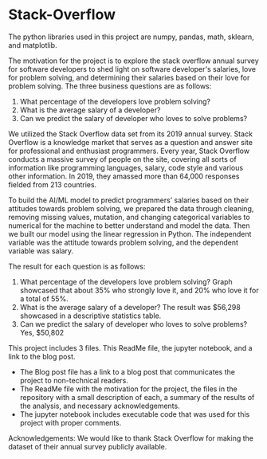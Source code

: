 # Stack-Overflow

The python libraries used in this project are numpy, pandas, math, sklearn, and matplotlib. 

The motivation for the project is to explore the stack overflow annual survey for software developers to shed light on software developer's salaries, love for problem solving, and determining their salaries based on their love for problem solving. The three business questions are as follows:
1) What percentage of the developers love problem solving? 
2) What is the average salary of a developer? 
3) Can we predict the salary of developer who loves to solve problems? 

We utilized the Stack Overflow data set from its 2019 annual survey. Stack Overflow is a knowledge market that serves as a question and answer site for professional and enthusiast programmers. Every year, Stack Overflow conducts a massive survey of people on the site, covering all sorts of information like programming languages, salary, code style and various other information. In 2019, they amassed more than 64,000 responses fielded from 213 countries.

To build the AI/ML model to predict programmers’ salaries based on their attitudes towards problem solving, we prepared the data through cleaning, removing missing values, mutation, and changing categorical variables to numerical for the machine to better understand and model the data. Then we built our model using the linear regression in Python. The independent variable was the attitude towards problem solving, and the dependent variable was salary.

The result for each question is as follows:
1) What percentage of the developers love problem solving? Graph showcased that about 35% who strongly love it, and 20% who love it for a total of 55%.
2) What is the average salary of a developer? The result was $56,298 showcased in a descriptive statistics table.
3) Can we predict the salary of developer who loves to solve problems? Yes, $50,802

This project includes 3 files. This ReadMe file, the jupyter notebook, and a link to the blog post.
  - The Blog post file has a link to a blog post that communicates the project to non-technical readers.
  - The ReadMe file with the motivation for the project, the files in the repository with a small description of each, a summary of the         results of the analysis, and necessary acknowledgements.
  - The jupyter notebook includes executable code that was used for this project with proper comments.
 
  
Acknowledgements: We would like to thank Stack Overflow for making the dataset of their annual survey publicly available.
